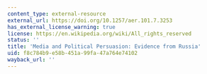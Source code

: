 ```yaml
---
content_type: external-resource
external_url: https://doi.org/10.1257/aer.101.7.3253
has_external_license_warning: true
license: https://en.wikipedia.org/wiki/All_rights_reserved
status: ''
title: 'Media and Political Persuasion: Evidence from Russia'
uid: f8c784b9-e58b-451a-99fa-47a764e74102
wayback_url: ''
---
```

